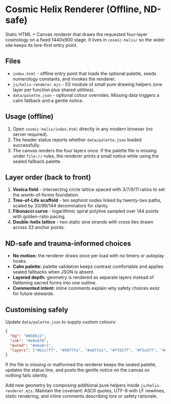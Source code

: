 # Cosmic Helix Renderer (Offline, ND-safe)

Static HTML + Canvas renderer that draws the requested four-layer cosmology on a fixed 1440x900 stage. It lives in `cosmic-helix/` so the wider site keeps its lore-first entry point.

## Files
- `index.html` - offline entry point that loads the optional palette, seeds numerology constants, and invokes the renderer.
- `js/helix-renderer.mjs` - ES module of small pure drawing helpers (one layer per function plus shared utilities).
- `data/palette.json` - optional colour overrides. Missing data triggers a calm fallback and a gentle notice.

## Usage (offline)
1. Open `cosmic-helix/index.html` directly in any modern browser (no server required).
2. The header status reports whether `data/palette.json` loaded successfully.
3. The canvas renders the four layers once. If the palette file is missing under `file://` rules, the renderer prints a small notice while using the sealed fallback palette.

## Layer order (back to front)
1. **Vesica field** - intersecting circle lattice spaced with 3/7/9/11 ratios to set the womb-of-forms foundation.
2. **Tree-of-Life scaffold** - ten sephirot nodes linked by twenty-two paths, scaled by 33/99/144 denominators for clarity.
3. **Fibonacci curve** - logarithmic spiral polyline sampled over 144 points with golden-ratio pacing.
4. **Double-helix lattice** - two static sine strands with cross ties drawn across 33 anchor points.

## ND-safe and trauma-informed choices
- **No motion:** the renderer draws once per load with no timers or autoplay hooks.
- **Calm palette:** palette validation keeps contrast comfortable and applies sealed fallbacks when JSON is absent.
- **Layered depth:** geometry is rendered as separate layers instead of flattening sacred forms into one outline.
- **Commented intent:** inline comments explain why safety choices exist for future stewards.

## Customising safely
Update `data/palette.json` to supply custom colours:

```json
{
  "bg": "#0b0b12",
  "ink": "#e8e8f0",
  "muted": "#a6a6c1",
  "layers": ["#b1c7ff", "#89f7fe", "#a0ffa1", "#ffd27f", "#f5a3ff", "#d0d0e6"]
}
```

If the file is missing or malformed the renderer keeps the sealed palette, updates the status line, and posts the gentle notice on the canvas so nothing fails silently.

Add new geometry by composing additional pure helpers inside `js/helix-renderer.mjs`. Maintain the covenant: ASCII quotes, UTF-8 with LF newlines, static rendering, and inline comments describing lore or safety rationale.
